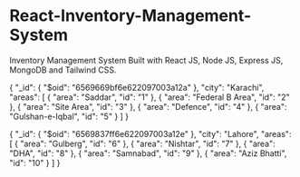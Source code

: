 # React-Inventory-Management-System

Inventory Management System Built with React JS, Node JS, Express JS, MongoDB and Tailwind CSS.

{
"\_id": {
"$oid": "6569669bf6e622097003a12a"
},
"city": "Karachi",
"areas": [
{
"area": "Saddar",
"id": "1"
},
{
"area": "Federal B Area",
"id": "2"
},
{
"area": "Site Area",
"id": "3"
},
{
"area": "Defence",
"id": "4"
},
{
"area": "Gulshan-e-Iqbal",
"id": "5"
}
]
}

{
"\_id": {
"$oid": "6569837ff6e622097003a12e"
},
"city": "Lahore",
"areas": [
{
"area": "Gulberg",
"id": "6"
},
{
"area": "Nishtar",
"id": "7"
},
{
"area": "DHA",
"id": "8"
},
{
"area": "Samnabad",
"id": "9"
},
{
"area": "Aziz Bhatti",
"id": "10"
}
]
}
